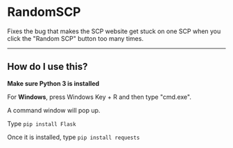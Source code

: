 # RandomSCP
Fixes the bug that makes the SCP website get stuck on one SCP when you click the "Random SCP" button too many times.

<hr></hr>

## How do I use this?

**Make sure Python 3 is installed**

For **Windows**, press Windows Key + R and then type "cmd.exe".

A command window will pop up.

Type `pip install Flask`

Once it is installed, type `pip install requests`

